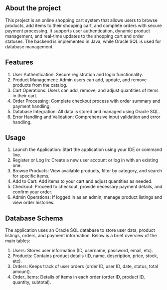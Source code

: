 ## About the project
This project is an online shopping cart system that allows users to browse products, add items to their shopping cart, and complete orders with secure payment processing. It supports user authentication, dynamic product management, and real-time updates to the shopping cart and order statuses. The backend is implemented in Java, while Oracle SQL is used for database management.

## Features
1. User Authentication: Secure registration and login functionality.
2. Product Management: Admin users can add, update, and remove products from the catalog.
3. Cart Operations: Users can add, remove, and adjust quantities of items in their cart.
4. Order Processing: Complete checkout process with order summary and payment handling.
5. Database Integration: All data is stored and managed using Oracle SQL.
6. Error Handling and Validation: Comprehensive input validation and error handling.

## Usage
1. Launch the Application: Start the application using your IDE or command line.
2. Register or Log In: Create a new user account or log in with an existing one.
3. Browse Products: View available products, filter by category, and search for specific items.
4. Add to Cart: Add items to your cart and adjust quantities as needed.
5. Checkout: Proceed to checkout, provide necessary payment details, and confirm your order.
6. Admin Operations: If logged in as an admin, manage product listings and view order histories.

## Database Schema
The application uses an Oracle SQL database to store user data, product listings, orders, and payment information. Below is a brief overview of the main tables:
1. Users: Stores user information (ID, username, password, email, etc).
2. Products: Contains product details (ID, name, description, price, stock, etc).
3. Orders: Keeps track of user orders (order ID, user ID, date, status, total amount).
4. Order_Items: Details of items in each order (order ID, product ID, quantity, subtotal).
